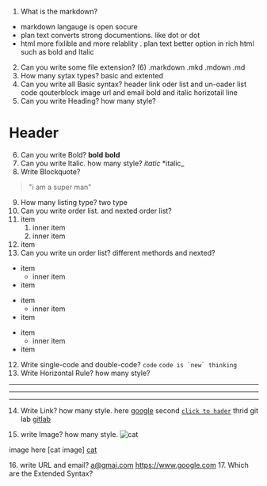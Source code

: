 
1. What is the markdown?
 - markdown langauge is open socure
 - plan text converts strong documentions. like dot or dot
 - html more fixlible and more relablity . plan text better option in rich html such as bold and ltalic
2. Can you write some file extension? (6)
.markdown 
.mkd
.mdown
.md
3. How many sytax types?
basic and extented
4. Can you write all Basic syntax?
header 
link
oder list and un-oader list
code 
qouterblock
image
url and email
bold and italic
horizotail line
5. Can you write Heading? how many style?
# Header
6. Can you write Bold?
**bold**
__bold__
7. Can you write Italic. how many style?
_itatic_
*italic_
8. Write Blockquote?
> "i am a super man"
9. How many listing type?
two type
10. Can you write order list. and nexted order list?
1. item
    1. inner item
    2. inner item
2. item
11. Can you write un order list? different methords and nexted?
* item
    * inner item 
* item

+ item
    + inner item
+ item

- item
    - inner item
- item
12. Write single-code and double-code?
`code`
`` code is `new` thinking ``
13. Write Horizontal Rule? how many style?
___
---
***

14. Write Link? how many style. 
here [google](https://www.google.com)
second [`click to hader`](#header)
thrid git lab [gitlab]

[gitlab]:https://www.gitlab.com:


15. write Image?  how many style.
![cat](car.png)

image here [cat image] [cat]

[cat]:https://www.cat.com/cat.png
16. write URL and email?
<a@gmai.com>
<https://www.google.com>
17. Which are the Extended Syntax?
